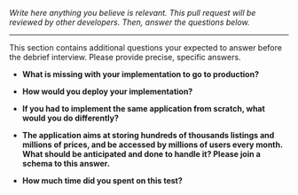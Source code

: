 *Write here anything you believe is relevant. This pull request will be reviewed by other developers.
Then, answer the questions below.*

---

This section contains additional questions your expected to answer before the debrief interview. Please
provide precise, specific answers.

- **What is missing with your implementation to go to production?**

- **How would you deploy your implementation?**

- **If you had to implement the same application from scratch, what would you do differently?**

- **The application aims at storing hundreds of thousands listings and millions of prices, and be accessed by millions
  of users every month. What should be anticipated and done to handle it? Please join a schema to this answer.**

- **How much time did you spent on this test?**
